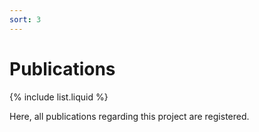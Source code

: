 ```yaml
---
sort: 3
---
```


# Publications

{% include list.liquid %}

Here, all publications regarding this project are registered.
